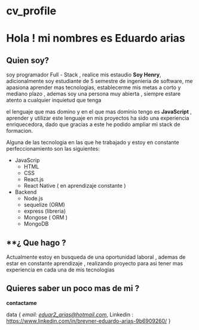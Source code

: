# cv_profile

# Hola ! mi nombres es Eduardo arias

## **Quien soy?** 

soy programador Full - Stack , realice mis estaudio **Soy Henry**, adicionalmente soy estudiante de 5 semestre de ingenieria de software, me apasiona aprender mas tecnologias, establecerme mis metas a corto y mediano plazo , ademas soy una persona muy abierta , siempre estare atento a cualquier inquietud que tenga

el lenguaje que mas domino y en el que mas dominio tengo es **JavaScript** , aprender y utilizar este lenguaje en mis proyectos ha sido una experiencia enriquecedora, dado que gracias a este he podido ampliar mi stack de formacion.

Alguna de las tecnologia en las que he trabajado y estoy en constante perfeccionamiento son las siguientes:
* JavaScrip
   * HTML
   * CSS
   * React.js
   * React Native ( en aprendizaje constante ) 
* Backend
  * Node.js 
  * sequelize (ORM) 
  * express (libreria)
  * Mongose ( ORM ) 
  * MongoDB
   
## **¿ Que hago ? 

Actualmente estoy en busqueda de una oportunidad laboral , ademas de estar en constante aprendizaje , realizando proyecto para asi tener mas experiencia en cada una de mis tecnologias


## Quieres saber un poco mas de mi ?
**contactame**

data {
  *email: eduar2_arias@hotmail.com*,
Linkedin : https://www.linkedin.com/in/breyner-eduardo-arias-9b6909260/
}
